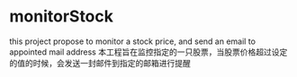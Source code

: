 # monitorStock
this project propose to monitor a stock price, and send an email to appointed mail address
本工程旨在监控指定的一只股票，当股票价格超过设定的值的时候，会发送一封邮件到指定的邮箱进行提醒
